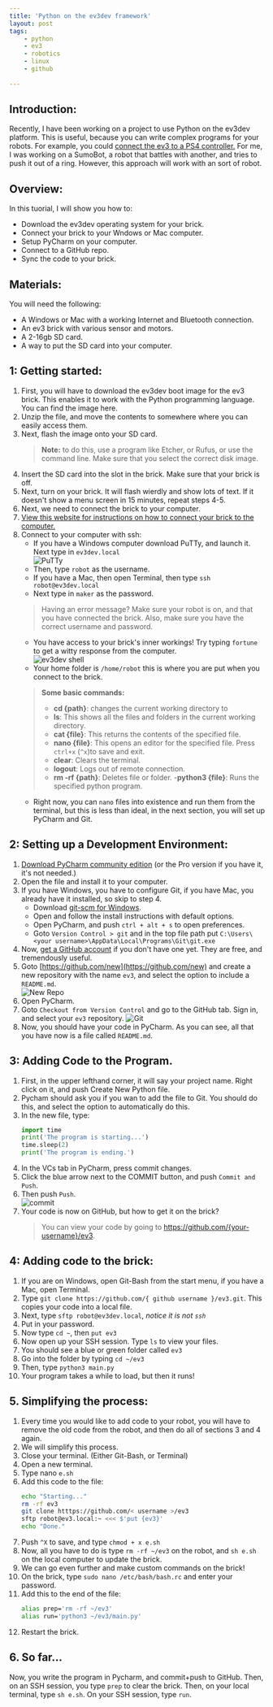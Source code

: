 ```yaml
---
title: 'Python on the ev3dev framework'
layout: post
tags:
	- python
	- ev3
	- robotics
	- linux
	- github
	
---
```

## Introduction:
Recently, I have been working on a project to use Python on the ev3dev platform. This is useful, because you can write complex programs for your robots. For example, you could [connect the ev3 to a PS4 controller.](https://by-the-w3i.github.io/2018/01/03/EV3-PS4-controller/) For me, I was working on a SumoBot, a robot that battles with another, and tries to push it out of a ring. However, this approach will work with an sort of robot.

## Overview:
In this tuorial, I will show you how to:
- Download the ev3dev operating system for your brick.
- Connect your brick to your Wndows or Mac computer.
- Setup PyCharm on your computer.
- Connect to a GitHub repo.
- Sync the code to your brick.

## Materials:
You will need the following:
- A Windows or Mac with a working Internet and Bluetooth connection.
- An ev3 brick with various sensor and motors.
- A 2-16gb SD card.
- A way to put the SD card into your computer.

## 1: Getting started:
1. First, you will have to download the ev3dev boot image for the ev3 brick. This enables it to work with the Python programming language. You can find the image here.
2. Unzip the file, and move the contents to somewhere where you can easily access them.
3. Next, flash the image onto your SD card.
	> **Note:** to do this, use a program like Etcher, or Rufus, or use the command line. Make sure that you select the correct disk image.
4. Insert the SD card into the slot in the brick. Make sure that your brick is off.
5. Next, turn on your brick. It will flash wierdly and show lots of text. If it doesn't show a menu screen in 15 minutes, repeat steps 4-5.
6. Next, we need to connect the brick to your computer.
7. [View this website for instructions on how to connect your brick to the computer.](https://www.ev3dev.org/docs/tutorials/connecting-to-the-internet-via-bluetooth/)
8. Connect to your computer with ssh:
	- If you have a Windows computer download PuTTy, and launch it. Next type in `ev3dev.local`<br>![PuTTy](/static/assets/img/putty.png)
	- Then, type `robot` as the username.
	- If you have a Mac, then open Terminal, then type `ssh robot@ev3dev.local`
	- Next type in `maker` as the password.
	> Having an error message? Make sure your robot is on, and that you have connected the brick. Also, make sure you have the correct username and password.
	- You have access to your brick's inner workings! Try typing `fortune` to get a witty response from the computer.<br>![ev3dev shell](https://www.ev3dev.org/images/windows/10/putty-robot-at-ev3dev.png)
	- Your home folder is `/home/robot` this is where you are put when you connect to the brick.
	> **Some basic commands:**
	>- **cd {path}**: changes the current working directory to 
	>- **ls**: This shows all the files and folders in the current working directory.
	>- **cat {file}**: This returns the contents of the specified file.
	>- **nano {file}**: This opens an editor for the specified file. Press `ctrl+x` (`^x`)to save and exit.
	>- **clear**: Clears the terminal.
	>- **logout**: Logs out of remote connection.
	>- **rm -rf {path}**: Deletes file or folder.
	>-**python3 {file}**: Runs the specified python program.
	- Right now, you can `nano` files into existence and run them from the terminal, but this is less than ideal, in the next section, you will set up PyCharm and Git.

## 2: Setting up a Development Environment:
1. [Download PyCharm community edition](https://www.jetbrains.com/pycharm/download/) (or the Pro version if you have it, it's not needed.)
2. Open the file and install it to your computer.
3. If you have Windows, you have to configure Git, if you have Mac, you already have it installed, so skip to step 4.
	- Download [git-scm for Windows](https://git-scm.com/download/win).
	- Open and follow the install instructions with default options.
	- Open PyCharm, and push `ctrl + alt + s` to open preferences.
	- Goto `Version Control > git` and in the top file path put `C:\Users\<your username>\AppData\Local\Programs\Git\git.exe`
4. Now, [get a GitHub account](https://github.com/signup) if you don't have one yet. They are free, and tremendously useful.
5. Goto [https://github.com/new](https://github.com/new) and create a new repository with the name `ev3`, and select the option to include a `README.md`.<br>![New Repo](https://raw.githubusercontent.com/cole-wilson/cole-wilson.github.io/master/static/assets/img/ghnew.png)
6. Open PyCharm.
7. Goto `Checkout from Version Control` and go to the GitHub tab. Sign in, and select your `ev3` repository. ![Git](http://www2.lawrence.edu/fast/GREGGJ/CMSC210/intro/installing1.png)
8. Now, you should have your code in PyCharm. As you can see, all that you have now is a file called `README.md`.

## 3: Adding Code to the Program.
1. First, in the upper lefthand corner, it will say your project name. Right click on it, and push Create New Python file.
2. Pycham should ask you if you wan to add the file to Git. You should do this, and select the option to automatically do this.
3. In the new file, type:
	 ```python
	 import time
	 print('The program is starting...')
	 time.sleep(2)
	 print('The program is ending.')
	 ```
4. In the VCs tab in PyCharm, press commit changes.
5. Click the blue arrow next to the COMMIT button, and push `Commit and Push`.
6. Then push `Push`.<br>![commit](https://raw.githubusercontent.com/wiki/WheatonCS/Lexos/Developer-Guide/git-pycharm/commit-push-button.PNG)
7. Your code is now on GitHub, but how to get it on the brick?
	 > You can view your code by going to https://github.com/{your-username}/ev3.

## 4: Adding code to the brick:
1. If you are on Windows, open Git-Bash from the start menu, if you have a Mac, open Terminal.
2. Type `git clone https://github.com/{ github username }/ev3.git`. This copies your code into a local file.
3. Next, type `sftp robot@ev3dev.local`, *notice it is not `ssh`* 
4. Put in your password.
5. Now type `cd ~`, then `put ev3`
6. Now open up your SSH session. Type `ls` to view your files.
7. You should see a blue or green folder called `ev3`
8. Go into the folder by typing `cd ~/ev3`
9. Then, type `python3 main.py`
10. Your program takes a while to load, but then it runs! 

## 5. Simplifying the process:
1. Every time you would like to add code to your robot, you will have to remove the old code from the robot, and then do all of sections 3 and 4 again.
2. We will simplify this process.
3. Close your terminal. (Either Git-Bash, or Terminal)
4. Open a new terminal.
5. Type nano `e.sh`
6. Add this code to the file:
	```bash
	echo "Starting..."
	rm -rf ev3
	git clone htttps://github.com/< username >/ev3
	sftp robot@ev3.local:~ <<< $'put {ev3}'
	echo "Done."
	```
7. Push `^X` to save, and type `chmod + x e.sh`
8. Now, all you have to do is type `rm -rf ~/ev3` on the robot, and `sh e.sh` on the local computer to update the brick.
9. We can go even further and make custom commands on the brick!
10. On the brick,  type `sudo nano /etc/bash/bash.rc` and enter your password.
11. Add this to the end of the file:
	```bash
	alias prep='rm -rf ~/ev3'
	alias run='python3 ~/ev3/main.py'
	```
12. Restart the brick.

## 6. So far...
 Now, you write the program in Pycharm, and commit+push to GitHub. 
 Then, on an SSH session, you type `prep` to clear the brick.
 Then, on your local terminal, type `sh e.sh`. 
 On your SSH session, type `run`.
